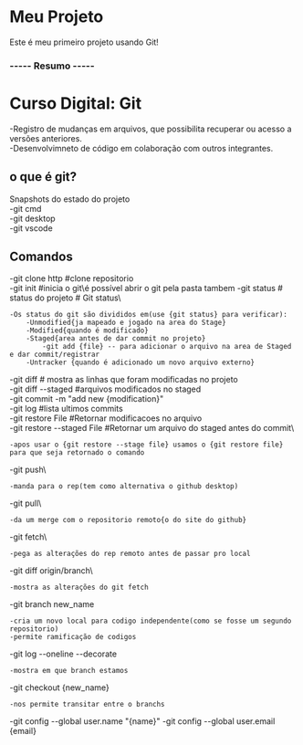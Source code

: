 # Meu Projeto
Este é meu primeiro projeto usando Git!


### ----- Resumo -----


# Curso Digital: Git
-Registro de mudanças em arquivos, que possibilita recuperar ou acesso a versões anteriores.\
-Desenvolvimneto de código em colaboração com outros integrantes.
## o que é git?
Snapshots do estado do projeto\
-git cmd\
-git desktop\
-git vscode
## Comandos
-git clone http #clone repositorio\
-git init #inicia o git\é possível abrir o git pela pasta tambem
-git status # status do projeto # Git status\  

    -Os status do git são divididos em(use {git status} para verificar):
        -Unmodified{ja mapeado e jogado na area do Stage}
        -Modified{quando é modificado}
        -Staged{area antes de dar commit no projeto}
            -git add {file} -- para adicionar o arquivo na area de Staged e dar commit/registrar
        -Untracker {quando é adicionado um novo arquivo externo}

-git diff # mostra as linhas que foram modificadas no projeto\
-git diff --staged #arquivos modificados no staged\
-git commit -m "add new {modification}"\
-git log #lista ultimos commits\
-git restore  File #Retornar modificacoes no arquivo\
-git restore --staged File #Retornar um arquivo do staged antes do commit\

    -apos usar o {git restore --stage file} usamos o {git restore file} para que seja retornado o comando
    
-git push\

    -manda para o rep(tem como alternativa o github desktop)

-git pull\

    -da um merge com o repositorio remoto{o do site do github}

-git fetch\

    -pega as alterações do rep remoto antes de passar pro local

-git diff origin/branch\

    -mostra as alterações do git fetch

-git branch new_name

    -cria um novo local para codigo independente(como se fosse um segundo repositorio)
    -permite ramificação de codigos

-git log --oneline --decorate

    -mostra em que branch estamos

-git checkout {new_name}

    -nos permite transitar entre o branchs

-git config --global user.name "{name}"
-git config --global user.email {email}